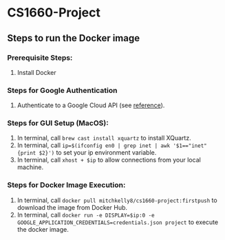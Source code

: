 # CS1660-Project

## Steps to run the Docker image

### Prerequisite Steps:
1. Install Docker

### Steps for Google Authentication 
1. Authenticate to a Google Cloud API (see [reference](https://cloud.google.com/docs/authentication/getting-started#auth-cloud-implicit-java)).  

### Steps for GUI Setup (MacOS):
1. In terminal, call `brew cast install xquartz` to install XQuartz.
2. In terminal, call `ip=$(ifconfig en0 | grep inet | awk '$1=="inet" {print $2}')` to set your ip environment variable.
3. In terminal, call `xhost + $ip` to allow connections from your local machine.

### Steps for Docker Image Execution: 
1. In terminal, call `docker pull mitchkelly8/cs1660-project:firstpush` to download the image from Docker Hub. 
2. In terminal, call `docker run -e DISPLAY=$ip:0 -e GOOGLE_APPLICATION_CREDENTIALS=credentials.json project` to execute the docker image. 
